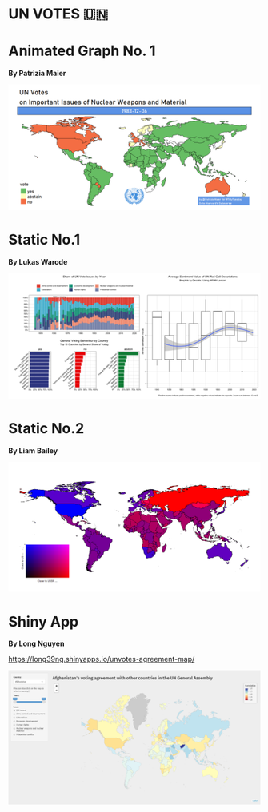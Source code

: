 UN VOTES 🇺🇳
================

# Animated Graph No. 1

**By Patrizia Maier**

![](README_files/figure-gfm/un_votes.gif)

# Static No.1

**By Lukas Warode**

![](README_files/figure-gfm/all_plots.png)

# Static No.2

**By Liam Bailey**

![](README_files/figure-gfm/un_votes_liam.png)

# Shiny App

**By Long Nguyen**

https://long39ng.shinyapps.io/unvotes-agreement-map/ 

![](README_files/figure-gfm/un-votes-shiny-app-long.png)
